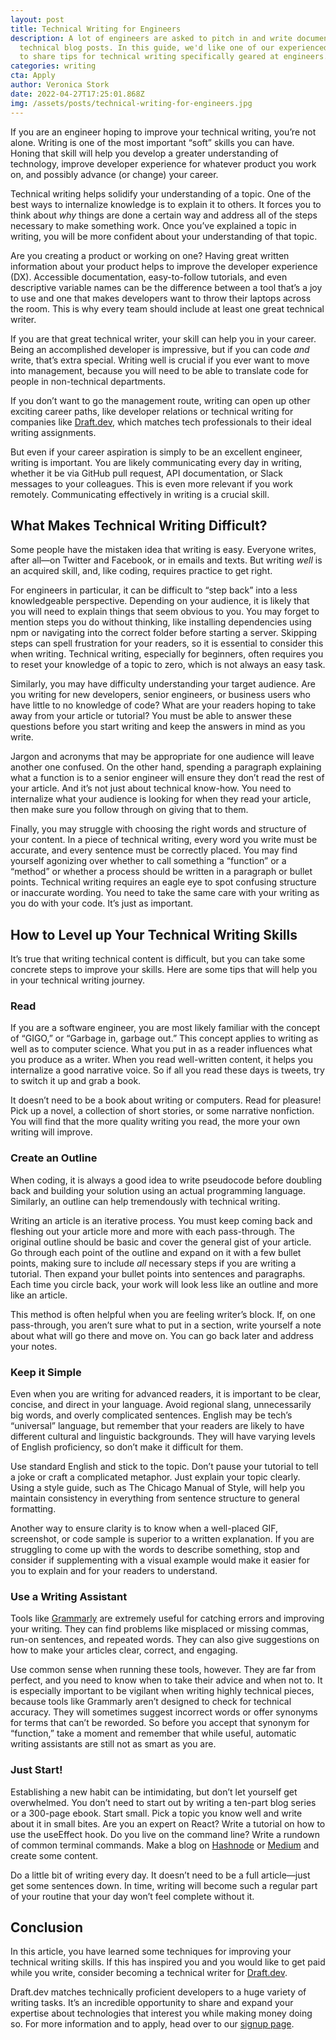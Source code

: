 ```yaml
---
layout: post
title: Technical Writing for Engineers
description: A lot of engineers are asked to pitch in and write documentation or
  technical blog posts. In this guide, we'd like one of our experienced writers
  to share tips for technical writing specifically geared at engineers.
categories: writing
cta: Apply
author: Veronica Stork
date: 2022-04-27T17:25:01.868Z
img: /assets/posts/technical-writing-for-engineers.jpg
---
```

If you are an engineer hoping to improve your technical writing, you’re not alone. Writing is one of the most important “soft” skills you can have. Honing that skill will help you develop a greater understanding of technology, improve developer experience for whatever product you work on, and possibly advance (or change) your career.

Technical writing helps solidify your understanding of a topic. One of the best ways to internalize knowledge is to explain it to others. It forces you to think about *why* things are done a certain way and address all of the steps necessary to make something work. Once you’ve explained a topic in writing, you will be more confident about your understanding of that topic.

Are you creating a product or working on one? Having great written information about your product helps to improve the developer experience (DX). Accessible documentation, easy-to-follow tutorials, and even descriptive variable names can be the difference between a tool that’s a joy to use and one that makes developers want to throw their laptops across the room. This is why every team should include at least one great technical writer.

If you are that great technical writer, your skill can help you in your career. Being an accomplished developer is impressive, but if you can code *and* write, that’s extra special. Writing well is crucial if you ever want to move into management, because you will need to be able to translate code for people in non-technical departments. 

If you don’t want to go the management route, writing can open up other exciting career paths, like developer relations or technical writing for companies like [Draft.dev](https://draft.dev/), which matches tech professionals to their ideal writing assignments. 

But even if your career aspiration is simply to be an excellent engineer, writing is important. You are likely communicating every day in writing, whether it be via GitHub pull request, API documentation, or Slack messages to your colleagues. This is even more relevant if you work remotely. Communicating effectively in writing is a crucial skill.

## What Makes Technical Writing Difficult?

Some people have the mistaken idea that writing is easy. Everyone writes, after all—on Twitter and Facebook, or in emails and texts. But writing *well* is an acquired skill, and, like coding, requires practice to get right.

For engineers in particular, it can be difficult to “step back” into a less knowledgeable perspective. Depending on your audience, it is likely that you will need to explain things that seem obvious to you. You may forget to mention steps you do without thinking, like installing dependencies using npm or navigating into the correct folder before starting a server. Skipping steps can spell frustration for your readers, so it is essential to consider this when writing. Technical writing, especially for beginners, often requires you to reset your knowledge of a topic to zero, which is not always an easy task.

Similarly, you may have difficulty understanding your target audience. Are you writing for new developers, senior engineers, or business users who have little to no knowledge of code? What are your readers hoping to take away from your article or tutorial? You must be able to answer these questions before you start writing and keep the answers in mind as you write. 

Jargon and acronyms that may be appropriate for one audience will leave another one confused. On the other hand, spending a paragraph explaining what a function is to a senior engineer will ensure they don’t read the rest of your article. And it’s not just about technical know-how. You need to internalize what your audience is looking for when they read your article, then make sure you follow through on giving that to them.

Finally, you may struggle with choosing the right words and structure of your content. In a piece of technical writing, every word you write must be accurate, and every sentence must be correctly placed. You may find yourself agonizing over whether to call something a “function” or a “method” or whether a process should be written in a paragraph or bullet points. Technical writing requires an eagle eye to spot confusing structure or inaccurate wording. You need to take the same care with your writing as you do with your code. It’s just as important.

## How to Level up Your Technical Writing Skills

It’s true that writing technical content is difficult, but you can take some concrete steps to improve your skills. Here are some tips that will help you in your technical writing journey.

### Read

If you are a software engineer, you are most likely familiar with the concept of “GIGO,” or “Garbage in, garbage out.” This concept applies to writing as well as to computer science. What you put in as a reader influences what you produce as a writer. When you read well-written content, it helps you internalize a good narrative voice. So if all you read these days is tweets, try to switch it up and grab a book. 

It doesn’t need to be a book about writing or computers. Read for pleasure! Pick up a novel, a collection of short stories, or some narrative nonfiction. You will find that the more quality writing you read, the more your own writing will improve. 
 
### Create an Outline

When coding, it is always a good idea to write pseudocode before doubling back and building your solution using an actual programming language. Similarly, an outline can help tremendously with technical writing. 

Writing an article is an iterative process. You must keep coming back and fleshing out your article more and more with each pass-through. The original outline should be basic and cover the general gist of your article. Go through each point of the outline and expand on it with a few bullet points, making sure to include *all* necessary steps if you are writing a tutorial. Then expand your bullet points into sentences and paragraphs. Each time you circle back, your work will look less like an outline and more like an article.

This method is often helpful when you are feeling writer’s block. If, on one pass-through, you aren’t sure what to put in a section, write yourself a note about what will go there and move on. You can go back later and address your notes.

### Keep it Simple

Even when you are writing for advanced readers, it is important to be clear, concise, and direct in your language. Avoid regional slang, unnecessarily big words, and overly complicated sentences. English may be tech’s “universal” language, but remember that your readers are likely to have different cultural and linguistic backgrounds. They will have varying levels of English proficiency, so don’t make it difficult for them. 

Use standard English and stick to the topic. Don’t pause your tutorial to tell a joke or craft a complicated metaphor. Just explain your topic clearly. Using a style guide, such as The Chicago Manual of Style, will help you maintain consistency in everything from sentence structure to general formatting. 

Another way to ensure clarity is to know when a well-placed GIF, screenshot, or code sample is superior to a written explanation. If you are struggling to come up with the words to describe something, stop and consider if supplementing with a visual example would make it easier for you to explain and for your readers to understand.

### Use a Writing Assistant

Tools like [Grammarly](https://app.grammarly.com/) are extremely useful for catching errors and improving your writing. They can find problems like misplaced or missing commas, run-on sentences, and repeated words. They can also give suggestions on how to make your articles clear, correct, and engaging.

Use common sense when running these tools, however. They are far from perfect, and you need to know when to take their advice and when not to. It is especially important to be vigilant when writing highly technical pieces, because tools like Grammarly aren’t designed to check for technical accuracy. They will sometimes suggest incorrect words or offer synonyms for terms that can’t be reworded. So before you accept that synonym for “function,” take a moment and remember that while useful, automatic writing assistants are still not as smart as you are.

### Just Start!

Establishing a new habit can be intimidating, but don’t let yourself get overwhelmed. You don’t need to start out by writing a ten-part blog series or a 300-page ebook. Start small. Pick a topic you know well and write about it in small bites. Are you an expert on React? Write a tutorial on how to use the useEffect hook. Do you live on the command line? Write a rundown of common terminal commands. Make a blog on [Hashnode](https://hashnode.com/) or [Medium](https://medium.com/) and create some content.

Do a little bit of writing every day. It doesn’t need to be a full article—just get some sentences down. In time, writing will become such a regular part of your routine that your day won’t feel complete without it. 

## Conclusion

In this article, you have learned some techniques for improving your technical writing skills. If this has inspired you and you would like to get paid while you write, consider becoming a technical writer for [Draft.dev](https://draft.dev). 

Draft.dev matches technically proficient developers to a huge variety of writing tasks. It’s an incredible opportunity to share and expand your expertise about technologies that interest you while making money doing so. For more information and to apply, head over to our [signup page](https://draft.dev/write). 
